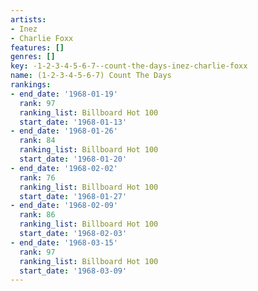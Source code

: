 ```yaml
---
artists:
- Inez
- Charlie Foxx
features: []
genres: []
key: -1-2-3-4-5-6-7--count-the-days-inez-charlie-foxx
name: (1-2-3-4-5-6-7) Count The Days
rankings:
- end_date: '1968-01-19'
  rank: 97
  ranking_list: Billboard Hot 100
  start_date: '1968-01-13'
- end_date: '1968-01-26'
  rank: 84
  ranking_list: Billboard Hot 100
  start_date: '1968-01-20'
- end_date: '1968-02-02'
  rank: 76
  ranking_list: Billboard Hot 100
  start_date: '1968-01-27'
- end_date: '1968-02-09'
  rank: 86
  ranking_list: Billboard Hot 100
  start_date: '1968-02-03'
- end_date: '1968-03-15'
  rank: 97
  ranking_list: Billboard Hot 100
  start_date: '1968-03-09'
---
```


